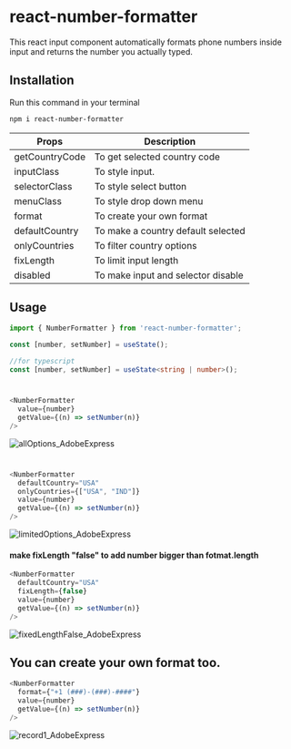# react-number-formatter
This react input component automatically formats phone numbers inside input and returns the number you actually typed.

## Installation

Run this command in your terminal

```bash
npm i react-number-formatter
```


| Props | Description |
| --- | --- |
| getCountryCode | To get selected country code |
| inputClass | To style input. |
| selectorClass | To style select button |
| menuClass | To style drop down menu |
| format | To create your own format |
| defaultCountry | To make a country default selected |
| onlyCountries | To filter country options |
| fixLength | To limit input length |
| disabled | To make input and selector disable|


## Usage

```typescript
import { NumberFormatter } from 'react-number-formatter';
```

```javascript
const [number, setNumber] = useState();
```
```typescript
//for typescript
const [number, setNumber] = useState<string | number>();
```



#
```typescript
<NumberFormatter
  value={number}
  getValue={(n) => setNumber(n)}
/> 
```
![allOptions_AdobeExpress](https://user-images.githubusercontent.com/83122437/216813721-b3558a83-441d-412d-ad02-9830f067fa68.gif)




#
```typescript
<NumberFormatter
  defaultCountry="USA" 
  onlyCountries={["USA", "IND"]}
  value={number}
  getValue={(n) => setNumber(n)}
/> 
```
![limitedOptions_AdobeExpress](https://user-images.githubusercontent.com/83122437/216813737-fd559373-e3bd-4b57-8d3e-988e22638ea8.gif)




#### make fixLength "false" to add number bigger than fotmat.length
```typescript
<NumberFormatter
  defaultCountry="USA"
  fixLength={false}
  value={number}
  getValue={(n) => setNumber(n)}
/> 
```
![fixedLengthFalse_AdobeExpress](https://user-images.githubusercontent.com/83122437/216813752-93ed1a96-f525-4331-b017-aee05c635ae5.gif)




## You can create your own format too. 
```typescript
<NumberFormatter
  format={"+1 (###)-(###)-####"}
  value={number}
  getValue={(n) => setNumber(n)}
/> 
```
![record1_AdobeExpress](https://user-images.githubusercontent.com/83122437/216813761-4b559a1b-1420-4eb8-9a71-1598cb3bf8a1.gif)


